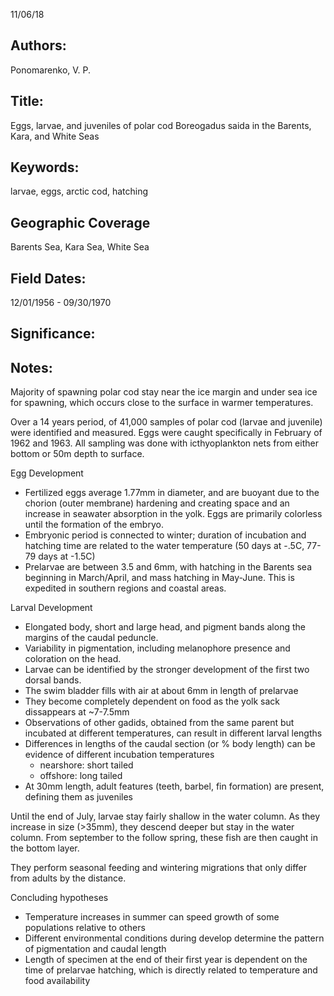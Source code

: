 11/06/18
## Authors:
Ponomarenko, V. P.
## Title:
Eggs, larvae, and juveniles of polar cod Boreogadus saida in the Barents, Kara, and White Seas
## Keywords:
larvae, eggs, arctic cod, hatching
## Geographic Coverage
Barents Sea, Kara Sea, White Sea
## Field Dates:
12/01/1956 - 09/30/1970
## Significance:

## Notes:
Majority of spawning polar cod stay near the ice margin and under sea ice for spawning, which occurs close to the surface in warmer temperatures.

Over a 14 years period, of 41,000 samples of polar cod (larvae and juvenile) were identified and measured.  Eggs were caught specifically in February of 1962 and 1963.  All sampling was done with icthyoplankton nets from either bottom or 50m depth to surface.

Egg Development
- Fertilized eggs average 1.77mm in diameter, and are buoyant due to the chorion (outer membrane) hardening and creating space and an increase in seawater absorption in the yolk.  Eggs are primarily colorless until the formation of the embryo.
- Embryonic period is connected to winter; duration of incubation and hatching time are related to the water temperature (50 days at -.5C, 77-79 days at -1.5C)
- Prelarvae are between 3.5 and 6mm, with hatching in the Barents sea beginning in March/April, and mass hatching in May-June.  This is expedited in southern regions and coastal areas.

Larval Development
- Elongated body, short and large head, and pigment bands along the margins of the caudal peduncle.
- Variability in pigmentation, including melanophore presence and coloration on the head.
- Larvae can be identified by the stronger development of the first two dorsal bands.
- The swim bladder fills with air at about 6mm in length of prelarvae
- They become completely dependent on food as the yolk sack dissappears at ~7-7.5mm
- Observations of other gadids, obtained from the same parent but incubated at different temperatures, can result in different larval lengths
- Differences in lengths of the caudal section (or % body length) can be evidence of different incubation temperatures
  - nearshore: short tailed
  - offshore: long tailed
- At 30mm length, adult features (teeth, barbel, fin formation) are present, defining them as juveniles

Until the end of July, larvae stay fairly shallow in the water column.  As they increase in size (>35mm), they descend deeper but stay in the water column.  From september to the follow spring, these fish are then caught in the bottom layer.

They perform seasonal feeding and wintering migrations that only differ from adults by the distance.

Concluding hypotheses
* Temperature increases in summer can speed growth of some populations relative to others
* Different environmental conditions during develop determine the pattern of pigmentation and caudal length
* Length of specimen at the end of their first year is dependent on the time of prelarvae hatching, which is directly related to temperature and food availability
